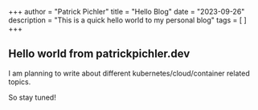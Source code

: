 +++
author = "Patrick Pichler"
title = "Hello Blog"
date = "2023-09-26"
description = "This is a quick hello world to my personal blog"
tags = [
]
+++

## Hello world from patrickpichler.dev

I am planning to write about different kubernetes/cloud/container related topics.

So stay tuned!
